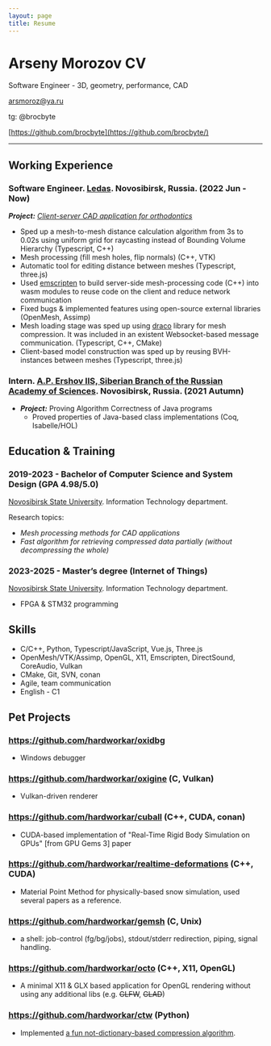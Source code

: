 ```yaml
---
layout: page
title: Resume
---
```


# Arseny Morozov CV

Software Engineer - 3D, geometry, performance, CAD

arsmoroz@ya.ru

tg: @brocbyte

[https://github.com/brocbyte](https://github.com/brocbyte/)

---

## Working Experience

### Software Engineer. [Ledas](https://ledas.com/). Novosibirsk, Russia. (2022 Jun - Now)

***Project:** [Client-server CAD application for orthodontics](https://ledas.com/en/expertise/3d-medical-software/)*

- Sped up a mesh-to-mesh distance calculation algorithm from 3s to 0.02s using uniform grid for raycasting instead of Bounding Volume Hierarchy (Typescript, C++)
- Mesh processing (fill mesh holes, flip normals) (C++, VTK)
- Automatic tool for editing distance between meshes (Typescript, three.js)
- Used [emscripten](https://emscripten.org/) to build server-side mesh-processing code (C++) into wasm modules to reuse code on the client and reduce network communication
- Fixed bugs & implemented features using open-source external libraries (OpenMesh, Assimp)
- Mesh loading stage was sped up using [draco](https://google.github.io/draco/) library for mesh compression. It was included in an existent Websocket-based message communication. (Typescript, C++, CMake)
- Client-based model construction was sped up by reusing BVH-instances between meshes (Typescript, three.js)

### Intern. [A.P. Ershov IIS, Siberian Branch of the Russian Academy of Sciences](https://www.iis.nsk.su/en). Novosibirsk, Russia. (2021 Autumn)

- ***Project:*** Proving Algorithm Correctness of Java programs
    - Proved properties of Java-based class implementations (Coq, Isabelle/HOL)

## Education & Training

### 2019-2023 -  Bachelor of Computer Science and System Design (GPA 4.98/5.0)

[Novosibirsk State University](https://english.nsu.ru/). Information Technology department.

Research topics:

- *Mesh processing methods for CAD applications*
- *Fast algorithm for retrieving compressed data partially (without decompressing the whole)*

### 2023-2025 - Master’s degree (Internet of Things)

[Novosibirsk State University](https://english.nsu.ru/). Information Technology department.

- FPGA & STM32 programming

## Skills

- C/C++, Python, Typescript/JavaScript, Vue.js, Three.js
- OpenMesh/VTK/Assimp, OpenGL, X11, Emscripten, DirectSound, CoreAudio, Vulkan
- CMake, Git, SVN, conan
- Agile, team communication
- English - C1

## Pet Projects

### https://github.com/hardworkar/oxidbg

- Windows debugger

### https://github.com/hardworkar/oxigine (C, Vulkan)

- Vulkan-driven renderer

### https://github.com/hardworkar/cuball (C++, CUDA, conan)

- CUDA-based implementation of "Real-Time Rigid Body Simulation on GPUs" [from GPU Gems 3] paper

### https://github.com/hardworkar/realtime-deformations (C++, CUDA)

- Material Point Method for physically-based snow simulation, used several papers as a reference.

### https://github.com/hardworkar/gemsh (C, Unix)

- a shell: job-control (fg/bg/jobs), stdout/stderr redirection, piping, signal handling.

### https://github.com/hardworkar/octo (C++, X11, OpenGL)

- A minimal X11 & GLX based application for OpenGL rendering without using any additional libs (e.g. ~~GLFW~~, ~~GLAD~~)

### https://github.com/hardworkar/ctw (Python)

- Implemented [a fun not-dictionary-based compression algorithm](https://en.wikipedia.org/wiki/Context_tree_weighting).
